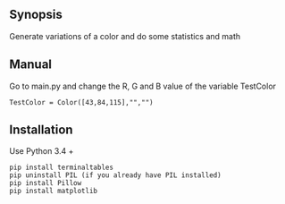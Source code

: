 ## Synopsis

Generate variations of a color and do some statistics and math

## Manual

Go to main.py and change the R, G and B value of the variable TestColor

```
TestColor = Color([43,84,115],"","")
```

## Installation

Use Python 3.4 +

```
pip install terminaltables
pip uninstall PIL (if you already have PIL installed)
pip install Pillow
pip install matplotlib
```


